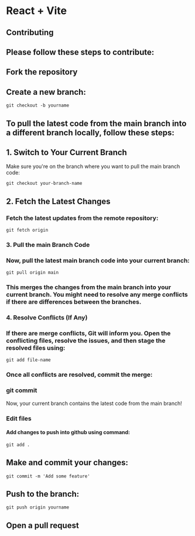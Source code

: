 # React + Vite

## Contributing   
## Please follow these steps to contribute:  
## Fork the repository   
## Create a new branch: 
```git checkout -b yourname``` 

## To pull the latest code from the main branch into a different branch locally, follow these steps: 

## 1. Switch to Your Current Branch
Make sure you're on the branch where you want to pull the main branch code:

```git checkout your-branch-name``` 

## 2. Fetch the Latest Changes 
### Fetch the latest updates from the remote repository: 

```git fetch origin``` 

### 3. Pull the main Branch Code 
### Now, pull the latest main branch code into your current branch: 

```git pull origin main``` 

### This merges the changes from the main branch into your current branch. You might need to resolve any merge conflicts if there are differences between the branches. 

### 4. Resolve Conflicts (If Any) 

### If there are merge conflicts, Git will inform you. Open the conflicting files, resolve the issues, and then stage the resolved files using: 

```git add file-name``` 
### Once all conflicts are resolved, commit the merge: 

### git commit 
Now, your current branch contains the latest code from the main branch! 

### Edit files 
#### Add changes to push into github using command: 
```git add .``` 

## Make and commit your changes:    
```git commit -m 'Add some feature'``` 

## Push to the branch: 
```git push origin yourname```   
## Open a pull request 


